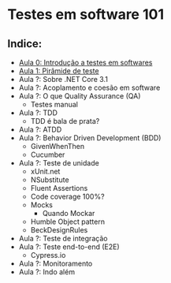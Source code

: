 # Testes em software 101

## Indice:
* [Aula 0: Introdução a testes em softwares](Aula_0.md)
* [Aula 1: Pirâmide de teste](Aula_1_piramide.md)
* Aula ?: Sobre .NET Core 3.1
* Aula ?: Acoplamento e coesão em software
* Aula ?: O que Quality Assurance (QA)
  * Testes manual
* Aula ?: TDD
  * TDD é bala de prata?
* Aula ?: ATDD
* Aula ?: Behavior Driven Development (BDD)
  * GivenWhenThen
  * Cucumber
* Aula ?: Teste de unidade
  * xUnit.net
  * NSubstitute
  * Fluent Assertions
  * Code coverage 100%?
  * Mocks
    * Quando Mockar
   * Humble Object pattern
   * BeckDesignRules
* Aula ?: Teste de integração
* Aula ?: Teste end-to-end (E2E)
  * Cypress.io
*  Aula ?: Monitoramento
*  Aula ?: Indo além
